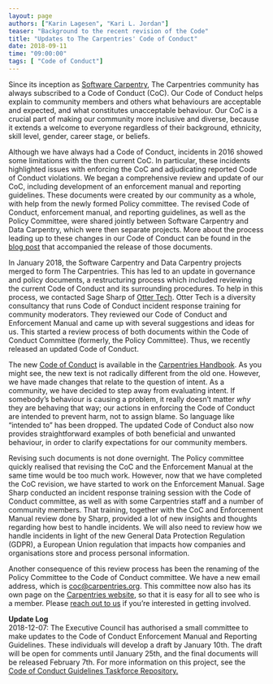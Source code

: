 ```yaml
---
layout: page
authors: ["Karin Lagesen", "Kari L. Jordan"]
teaser: "Background to the recent revision of the Code"
title: "Updates to The Carpentries' Code of Conduct"
date: 2018-09-11
time: "09:00:00"
tags: [ "Code of Conduct"]
---
```


Since its inception as [Software Carpentry](https://software-carpentry.org), The Carpentries community 
has always subscribed to a Code of Conduct (CoC). Our Code of Conduct helps explain to community 
members and others what behaviours are acceptable and expected, and what constitutes unacceptable behaviour. 
Our CoC is a crucial part of making our community more inclusive and diverse, because it extends a welcome to 
everyone regardless of their background, ethnicity, skill level, gender, career stage, or beliefs. 

Although we have always had a Code of Conduct, incidents in 2016 showed some limitations with the then current CoC. 
In particular, these incidents highlighted issues with enforcing the CoC and adjudicating reported Code of Conduct violations. 
We began a comprehensive review and update of our CoC, including development of an enforcement manual and reporting guidelines. 
These documents were created by our community as a whole, with help from the newly formed Policy committee. The revised Code of 
Conduct, enforcement manual, and reporting guidelines, as well as the Policy Committee, were shared jointly between 
Software Carpentry and Data Carpentry, which were then separate projects. More about the process leading up 
to these changes in our Code of Conduct can be found in 
the [blog post](https://datacarpentry.org/blog/2016/11/how-we-wrote-our-code-of-conduct) 
that accompanied the release of those documents. 

In January 2018, the Software Carpentry and Data Carpentry projects merged to form The Carpentries. This has led to an update 
in governance and policy documents, a restructuring process which included reviewing the current Code of Conduct 
and its surrounding procedures. To help in this process, we contacted Sage Sharp of [Otter Tech](https://otter.technology). 
Otter Tech is a diversity consultancy that runs Code of Conduct incident response training for community moderators. They reviewed 
our Code of Conduct and Enforcement Manual and came up with several suggestions and ideas for us. This started a review process of 
both documents within the Code of Conduct Committee (formerly, the Policy Committee). Thus, we recently released an updated 
Code of Conduct. 

The new [Code of Conduct](https://docs.carpentries.org/topic_folders/policies/code-of-conduct.html) is 
available in the [Carpentries Handbook](https://docs.carpentries.org/). As you might see, the new text is not radically 
different from the old one. However, we have made changes that relate to the question of intent. As a community, we have 
decided to step away from evaluating intent. If somebody’s behaviour is causing a problem, it really doesn’t matter *why* 
they are behaving that way; our actions in enforcing the Code of Conduct are intended to prevent harm, not to assign blame. 
So language like “intended to” has been dropped. The updated Code of Conduct also now provides straightforward examples of 
both beneficial and unwanted behaviour, in order to clarify expectations for our community members.

Revising such documents is not done overnight. The Policy committee quickly realised that revising the CoC and the 
Enforcement Manual at the same time would be too much work. However, now that we have completed the CoC revision, 
we have started to work on the Enforcement Manual. Sage Sharp conducted an incident response training session with the 
Code of Conduct committee, as well as with some Carpentries staff and a number of community members. That training, 
together with the CoC and Enforcement Manual review done by Sharp, provided a lot of new insights and thoughts regarding 
how best to handle incidents. We will also need to review how we handle incidents in light of the new General Data 
Protection Regulation (GDPR), a European Union regulation that impacts how companies and organisations store and 
process personal information.

Another consequence of this review process has been the renaming of the Policy Committee to the Code of Conduct committee. 
We have a new email address, which is [coc@carpentries.org](mailto:coc@carpentries.org). This committee now also has 
its own page on the [Carpentries website](https://carpentries.org/coc-ctte/), so that it is easy for all to see who is a member. 
Please [reach out to us](mailto:coc@carpentries.org) if you’re interested in getting involved.

**Update Log**  
2018-12-07: The Executive Council has authorised a small committee to make updates to the Code of Conduct Enforcement Manual and Reporting Guidelines. These individuals will develop a draft by January 10th. The draft will be open for comments until January 25th, and the final documents will be released February 7th. For more information on this project, see the [Code of Conduct Guidelines Taskforce Repository.](https://github.com/carpentries/coc-guidelines-taskforce)
